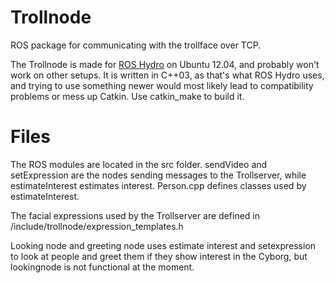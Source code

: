 # Trollnode
ROS package for communicating with the trollface over TCP.

The Trollnode is made for [ROS Hydro](http://wiki.ros.org/hydro) on Ubuntu 12.04, and probably won't work on other setups. It is written in C++03, as that's what ROS Hydro uses, and trying to use something newer would most likely lead to compatibility problems or mess up Catkin. Use catkin_make to build it.

# Files
The ROS modules are located in the src folder. sendVideo and setExpression are the nodes sending messages  to the Trollserver, while estimateInterest estimates interest. Person.cpp defines classes used by estimateInterest.

The facial expressions used by the Trollserver are defined in /include/trollnode/expression_templates.h

Looking node and greeting node uses estimate interest and setexpression to look at people and greet them if they show interest in the Cyborg, but lookingnode is not functional at the moment.



